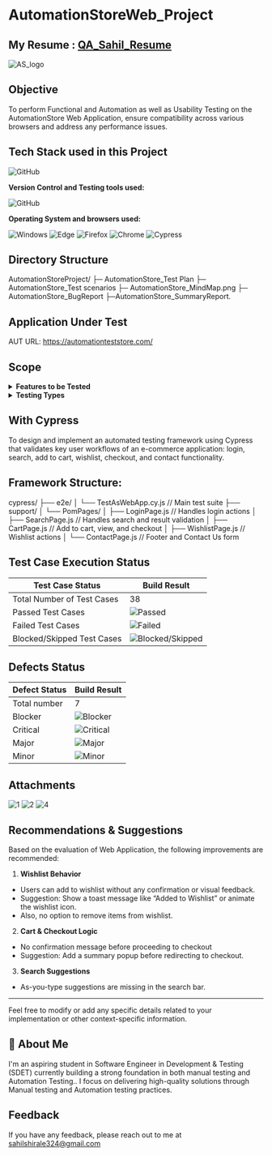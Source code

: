 # AutomationStoreWeb_Project

## My Resume :    [QA_Sahil_Resume](https://1drv.ms/w/c/b125768f2c10903c/EUNA0Sh7G4pOpXSN8u5ieoAB_MHMLLhM4cY2sZvBCb2D1Q?e=iwQRWD)

![AS_logo](https://github.com/user-attachments/assets/d73fda4d-d7af-4602-8126-c95d81b54e53)




## Objective

To perform Functional and Automation as well as  Usability Testing on the AutomationStore Web Application, ensure compatibility across various browsers and address any performance issues.

## Tech Stack used in this Project

<img alt="GitHub" src="https://automationteststore.com/resources/image/18/7a/8.png" />

**Version Control and Testing tools used:**

<img alt="GitHub" src="https://img.shields.io/badge/GitHub-181717?logo=github&logoColor=white&style=flat" />

**Operating System and browsers used:**

<img alt="Windows" src="https://img.shields.io/badge/Windows-00ADEF?logo=windows&logoColor=white&style=flat" />
<img alt="Edge" src="https://img.shields.io/badge/Edge-5C2D91?logo=microsoft-edge&logoColor=white&style=flat" />
<img alt="Firefox" src="https://img.shields.io/badge/Firefox-FF9500?logo=firefox-browser&logoColor=white&style=flat" />
<img alt="Chrome" src="https://img.shields.io/badge/Chrome-4285F4?logo=google-chrome&logoColor=white&style=flat" />
<img alt="Cypress" src="https://github.com/user-attachments/assets/bebb5d6b-9232-4ee0-b095-cbf69654941f" />

## Directory Structure
AutomationStoreProject/
├─ AutomationStore_Test Plan
├─ AutomationStore_Test scenarios
├─ AutomationStore_MindMap.png
├─ AutomationStore_BugReport
├─AutomationStore_SummaryReport.

## Application Under Test 

AUT URL: https://automationteststore.com/

## Scope 
<details>
<summary><strong>Features to be Tested</strong></summary>


- Login
- Product Search 
- Add to Cart
- Checkout
- WishList
- Footer/Contact Us 



</details>

<details>
<summary><strong>Testing Types</strong></summary>

- Functional Testing
- Automation Testing 
- Usability Testing
- Compatibility Testing

</details>

## With Cypress
To design and implement an automated testing framework using Cypress that validates key user workflows of an e-commerce application: login,
 search, add to cart, wishlist, checkout, and contact functionality.

 ## Framework Structure:

 cypress/
├── e2e/
│   └── TestAsWebApp.cy.js            // Main test suite
├── support/
│   └── PomPages/
│       ├── LoginPage.js           // Handles login actions
│       ├── SearchPage.js          // Handles search and result validation
│       ├── CartPage.js            // Add to cart, view, and checkout
│       ├── WishlistPage.js        // Wishlist actions
│       └── ContactPage.js         // Footer and Contact Us form





## Test Case Execution Status

| Test Case Status            | Build Result        |
|-----------------------------|---------------------|
| Total Number of Test Cases  | 38                |
| Passed Test Cases           | ![Passed](https://img.shields.io/badge/-31-green) |
| Failed Test Cases           | ![Failed](https://img.shields.io/badge/-7-red) |
| Blocked/Skipped Test Cases  | ![Blocked/Skipped](https://img.shields.io/badge/-0-yellow) |

## Defects Status

| Defect Status   | Build Result |        
|-----------------|--------------|
| Total number    | 7          |                  
| Blocker         | ![Blocker](https://img.shields.io/badge/-0-red) |
| Critical        | ![Critical](https://img.shields.io/badge/-1-orange) |
| Major           | ![Major](https://img.shields.io/badge/-1-yellow) |
| Minor           | ![Minor](https://img.shields.io/badge/-5-green) |   





## Attachments

![1](https://github.com/user-attachments/assets/d5e12611-7576-4187-9bc6-2700abd49f09)
![2](https://github.com/user-attachments/assets/2a5c012d-512e-4621-bcd0-7ddeb0107a6b)
![4](https://github.com/user-attachments/assets/5cd5b7bb-14f3-423c-9271-d420ecf0a4a5)



## Recommendations & Suggestions

Based on the evaluation of Web Application, the following improvements are recommended:

1. **Wishlist Behavior**
-	Users can add to wishlist without any confirmation or visual feedback.
-	 Suggestion: Show a toast message like “Added to Wishlist” or animate the wishlist icon.
-	Also, no option to remove items from wishlist.

2. **Cart & Checkout Logic**
-	No confirmation message before proceeding to checkout
-	 Suggestion: Add a summary popup before redirecting to checkout.

3. **Search Suggestions** 
-	As-you-type suggestions are missing in the search bar.


---

Feel free to modify or add any specific details related to your implementation or other context-specific information.

## 🚀 About Me

I'm an  aspiring student in Software Engineer in Development & Testing (SDET) currently building a strong foundation in both manual testing and Automation Testing.. I focus on delivering high-quality solutions through Manual testing and Automation testing practices.

## Feedback

If you have any feedback, please reach out to me at sahilshirale324@gmail.com
